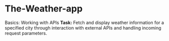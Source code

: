 # The-Weather-app
Basics: Working with APIs   **Task:** Fetch and display weather information for a specified city through interaction with external APIs and handling incoming request parameters.
